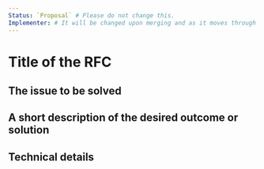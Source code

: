 ```yaml
---
Status: `Proposal` # Please do not change this.
Implementer: # It will be changed upon merging and as it moves through the RFC stages
---
```


# Title of the RFC <!-- Please provide a short but descriptive title for your RFC -->

## The issue to be solved

<!--
  Please describe the issue you're trying to fix.
  Even if you're adding a new feature/new component, please describe why you think it is needed and what it solves.
-->

## A short description of the desired outcome or solution

<!--
  Please provide a TL;DR in one to two paragraphs what the proposed outcome is.
  There should be enough information to form as brief to implementation.
-->

## Technical details

<!--
  Here please go deep into your vision of your solution.
  Provide things like  (if applicable):
    - javascript architecture
    - accessibility concerns
    - designs
    - token usage
    - naming
-->
